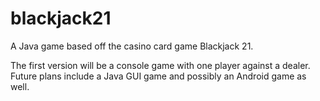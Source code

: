 blackjack21
===========
A Java game based off the casino card game Blackjack 21. 

The first version will be a console game with one player against a dealer. Future plans include a Java GUI game and possibly an Android game as well.
